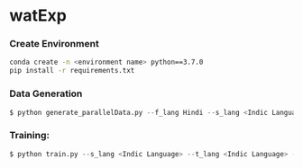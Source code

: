 # watExp
### Create Environment

```bash
conda create -n <environment name> python==3.7.0
pip install -r requirements.txt
```

### Data Generation

```py
$ python generate_parallelData.py --f_lang Hindi --s_lang <Indic Language>
```
### Training:

```py
$ python train.py --s_lang <Indic Language> --t_lang <Indic Language> --gpu <GPU Number>
```
